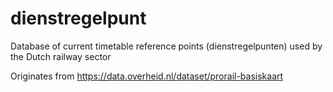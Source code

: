 # dienstregelpunt
Database of current timetable reference points (dienstregelpunten) used by the Dutch railway sector

Originates from https://data.overheid.nl/dataset/prorail-basiskaart
